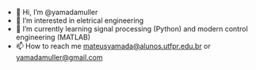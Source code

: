 - 👋 Hi, I’m @yamadamuller
- 👀 I’m interested in eletrical engineering
- 🌱 I’m currently learning signal processing (Python) and modern control engineering (MATLAB)
- 📫 How to reach me mateusyamada@alunos.utfpr.edu.br or yamadamuller@gmail.com

<!---
yamadamuller/yamadamuller is a ✨ special ✨ repository because its `README.md` (this file) appears on your GitHub profile.
You can click the Preview link to take a look at your changes.
--->

